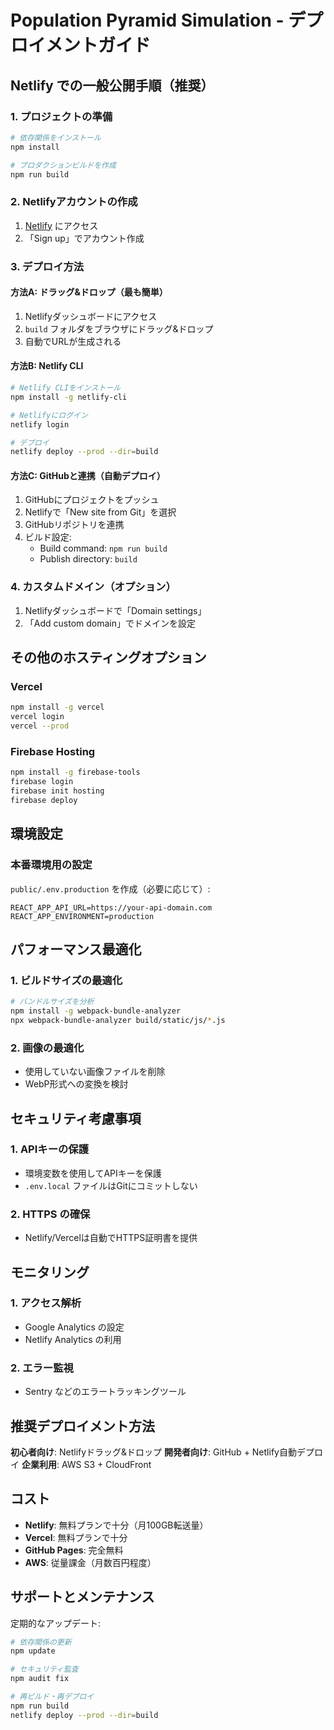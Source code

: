 # Population Pyramid Simulation - デプロイメントガイド

## Netlify での一般公開手順（推奨）

### 1. プロジェクトの準備
```bash
# 依存関係をインストール
npm install

# プロダクションビルドを作成
npm run build
```

### 2. Netlifyアカウントの作成
1. [Netlify](https://www.netlify.com/) にアクセス
2. 「Sign up」でアカウント作成

### 3. デプロイ方法

#### 方法A: ドラッグ&ドロップ（最も簡単）
1. Netlifyダッシュボードにアクセス
2. `build` フォルダをブラウザにドラッグ&ドロップ
3. 自動でURLが生成される

#### 方法B: Netlify CLI
```bash
# Netlify CLIをインストール
npm install -g netlify-cli

# Netlifyにログイン
netlify login

# デプロイ
netlify deploy --prod --dir=build
```

#### 方法C: GitHubと連携（自動デプロイ）
1. GitHubにプロジェクトをプッシュ
2. Netlifyで「New site from Git」を選択
3. GitHubリポジトリを連携
4. ビルド設定:
   - Build command: `npm run build`
   - Publish directory: `build`

### 4. カスタムドメイン（オプション）
1. Netlifyダッシュボードで「Domain settings」
2. 「Add custom domain」でドメインを設定

## その他のホスティングオプション

### Vercel
```bash
npm install -g vercel
vercel login
vercel --prod
```

### Firebase Hosting
```bash
npm install -g firebase-tools
firebase login
firebase init hosting
firebase deploy
```

## 環境設定

### 本番環境用の設定
`public/.env.production` を作成（必要に応じて）:
```
REACT_APP_API_URL=https://your-api-domain.com
REACT_APP_ENVIRONMENT=production
```

## パフォーマンス最適化

### 1. ビルドサイズの最適化
```bash
# バンドルサイズを分析
npm install -g webpack-bundle-analyzer
npx webpack-bundle-analyzer build/static/js/*.js
```

### 2. 画像の最適化
- 使用していない画像ファイルを削除
- WebP形式への変換を検討

## セキュリティ考慮事項

### 1. APIキーの保護
- 環境変数を使用してAPIキーを保護
- `.env.local` ファイルはGitにコミットしない

### 2. HTTPS の確保
- Netlify/Vercelは自動でHTTPS証明書を提供

## モニタリング

### 1. アクセス解析
- Google Analytics の設定
- Netlify Analytics の利用

### 2. エラー監視
- Sentry などのエラートラッキングツール

## 推奨デプロイメント方法

**初心者向け**: Netlifyドラッグ&ドロップ
**開発者向け**: GitHub + Netlify自動デプロイ
**企業利用**: AWS S3 + CloudFront

## コスト

- **Netlify**: 無料プランで十分（月100GB転送量）
- **Vercel**: 無料プランで十分
- **GitHub Pages**: 完全無料
- **AWS**: 従量課金（月数百円程度）

## サポートとメンテナンス

定期的なアップデート:
```bash
# 依存関係の更新
npm update

# セキュリティ監査
npm audit fix

# 再ビルド・再デプロイ
npm run build
netlify deploy --prod --dir=build
```